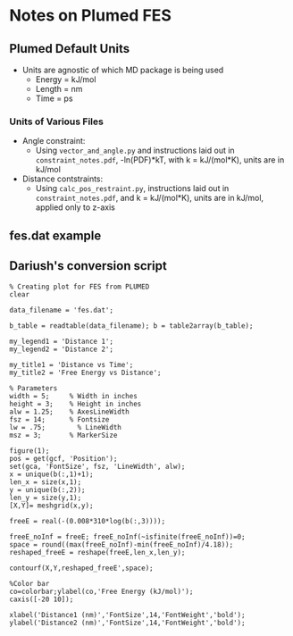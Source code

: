 # Notes on Plumed FES

## Plumed Default Units
  - Units are agnostic of which MD package is being used
    - Energy = kJ/mol
    - Length = nm
    - Time = ps

### Units of Various Files
  - Angle constraint:
    - Using `vector_and_angle.py` and instructions laid out in `constraint_notes.pdf`, -ln(PDF)\*kT, with k = kJ/(mol\*K), units are in kJ/mol
  - Distance contstraints:
    - Using `calc_pos_restraint.py`, instructions laid out in `constraint_notes.pdf`, and k = kJ/(mol\*K), units are in kJ/mol, applied only to z-axis

## fes.dat example

## Dariush's conversion script

    % Creating plot for FES from PLUMED
    clear 

    data_filename = 'fes.dat';

    b_table = readtable(data_filename); b = table2array(b_table);

    my_legend1 = 'Distance 1';
    my_legend2 = 'Distance 2';

    my_title1 = 'Distance vs Time';
    my_title2 = 'Free Energy vs Distance';

    % Parameters
    width = 5;     % Width in inches 
    height = 3;    % Height in inches 
    alw = 1.25;    % AxesLineWidth 
    fsz = 14;      % Fontsize 
    lw = .75;        % LineWidth 
    msz = 3;       % MarkerSize 

    figure(1); 
    pos = get(gcf, 'Position');
    set(gca, 'FontSize', fsz, 'LineWidth', alw);
    x = unique(b(:,1)+1);
    len_x = size(x,1);
    y = unique(b(:,2));
    len_y = size(y,1);
    [X,Y]= meshgrid(x,y);

    freeE = real(-(0.008*310*log(b(:,3)))); 

    freeE_noInf = freeE; freeE_noInf(~isfinite(freeE_noInf))=0;
    space = round((max(freeE_noInf)-min(freeE_noInf)/4.18));
    reshaped_freeE = reshape(freeE,len_x,len_y);

    contourf(X,Y,reshaped_freeE',space);

    %Color bar
    co=colorbar;ylabel(co,'Free Energy (kJ/mol)');
    caxis([-20 10]);

    xlabel('Distance1 (nm)','FontSize',14,'FontWeight','bold');
    ylabel('Distance2 (nm)','FontSize',14,'FontWeight','bold');

